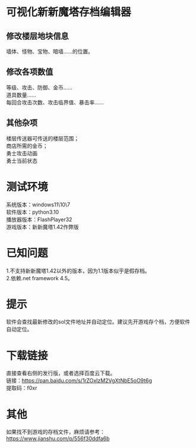 # 可视化新新魔塔存档编辑器  

## 修改楼层地块信息
墙体、怪物、宝物、暗墙……的位置。
## 修改各项数值
等级、攻击、防御、金币……  
道具数量……  
每回合攻击次数、攻击临界值、暴击率……  
## 其他杂项
楼层传送器可传送的楼层范围；  
商店所需的金币；  
勇士攻击动画  
勇士当前状态

# 测试环境
系统版本：windows11\10\7  
软件版本：python3.10  
播放器版本：FlashPlayer32  
游戏版本：新新魔塔1.42作弊版  

# 已知问题
1.不支持新新魔塔1.42以外的版本，因为1.1版本似乎是假存档。  
2.依赖.net framework 4.5。

# 提示
软件会查找最新修改的sol文件地址并自动定位。建议先开游戏存个档，方便软件自动定位。  

# 下载链接
直接查看右侧的发行版，或者选择百度云下载。  
链接：https://pan.baidu.com/s/1rZOxIzM2VgXtNbE5oO9t6g   
提取码：f0xr   

# 其他
如果找不到游戏的存档文件，麻烦请参考：  
https://www.jianshu.com/p/556f30ddfa6b  